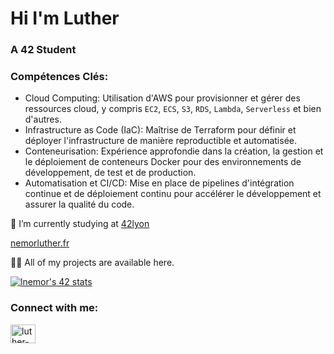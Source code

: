 <h1>Hi I'm Luther</h1>
<h3>A 42 Student</h3>
<div>

<h3>Compétences Clés:</h3>

- Cloud Computing: Utilisation d'AWS pour provisionner et gérer des ressources cloud, y compris `EC2`, `ECS`, `S3`, `RDS`, `Lambda`, `Serverless` et bien d'autres.
- Infrastructure as Code (IaC): Maîtrise de Terraform pour définir et déployer l'infrastructure de manière reproductible et automatisée.
- Conteneurisation: Expérience approfondie dans la création, la gestion et le déploiement de conteneurs Docker pour des environnements de développement, de test et de production.
- Automatisation et CI/CD: Mise en place de pipelines d'intégration continue et de déploiement continu pour accélérer le développement et assurer la qualité du code.

🔭 I’m currently studying at [42lyon](https://42lyon.fr)

[nemorluther.fr](https://nemorluther.fr)

👨‍💻 All of my projects are available here.


<a href="https://github.com/JaeSeoKim/badge42"><img src="https://badge42.vercel.app/api/v2/cl5jkavye01110amfy7q6da6p/stats?cursusId=21&coalitionId=302" alt="lnemor's 42 stats" /></a>

<h3 align="left">Connect with me:</h3>
<p align="left">
<a href="https://linkedin.com/in/luther-nemor-b691301a6" target="blank"><img align="center" src="https://raw.githubusercontent.com/rahuldkjain/github-profile-readme-generator/master/src/images/icons/Social/linked-in-alt.svg" alt="luther-nemor-b691301a6" height="30" width="40" /></a>
</p>
 <div/>
